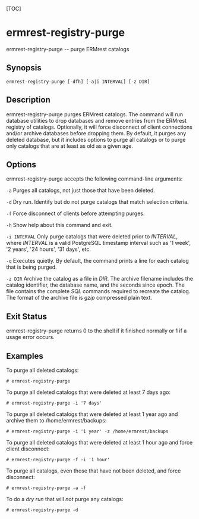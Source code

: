 [TOC]
# ermrest-registry-purge

ermrest-registry-purge -- purge ERMrest catalogs

## Synopsis

```
ermrest-registry-purge [-dfh] [-a|i INTERVAL] [-z DIR]
```

## Description

ermrest-registry-purge purges ERMrest catalogs. The command will run database
utilities to drop databases and remove entries from the ERMrest registry of
catalogs. Optionally, it will force disconnect of client connections and/or
archive databases before dropping them. By default, it purges any deleted
database, but it includes options to purge all catalogs or to purge only
catalogs that are at least as old as a given age.

## Options

ermrest-registry-purge accepts the following command-line arguments: 

`-a`
    Purges all catalogs, not just those that have been deleted.

`-d`
    Dry run. Identify but do not purge catalogs that match selection criteria.

`-f`
    Force disconnect of clients before attempting purges.

`-h`
    Show help about this command and exit.

`-i INTERVAL`
    Only purge catalogs that were deleted prior to _INTERVAL_, where _INTERVAL_
    is a valid PostgreSQL timestamp interval such as '1 week', '2 years',
    '24 hours', '31 days', etc.

`-q`
    Executes quietly. By default, the command prints a line for each catalog
    that is being purged.

`-z DIR`
    Archive the catalog as a file in _DIR_. The archive filename includes the 
    catalog identifier, the database name, and the seconds since epoch. The
    file contains the complete _SQL_ commands required to recreate the catalog.
    The format of the archive file is _gzip_ compressed plain text.

## Exit Status

ermrest-registry-purge returns 0 to the shell if it finished normally or 1 if a
usage error occurs.

## Examples

To purge all deleted catalogs:

```
# ermrest-registry-purge
```

To purge all deleted catalogs that were deleted at least 7 days ago:

```
# ermrest-registry-purge -i '7 days'
```

To purge all deleted catalogs that were deleted at least 1 year ago and archive
them to /home/ermrest/backups:

```
# ermrest-registry-purge -i '1 year' -z /home/ermrest/backups
```

To purge all deleted catalogs that were deleted at least 1 hour ago and
force client disconnect:

```
# ermrest-registry-purge -f -i '1 hour'
```

To purge all catalogs, even those that have not been deleted, and force
disconnect:

```
# ermrest-registry-purge -a -f
```

To do a _dry run_ that will _not_ purge any catalogs:
 
```
# ermrest-registry-purge -d
```
